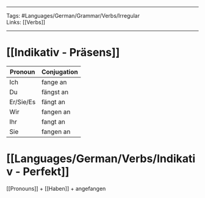 ___
Tags: #Languages/German/Grammar/Verbs/Irregular  
Links: [[Verbs]]
___
# [[Indikativ - Präsens]]
Pronoun|Conjugation
------------ | ------------
Ich | fange an
Du | fängst an
Er/Sie/Es | fängt an
Wir | fangen an
Ihr | fangt an
Sie | fangen an


# [[Languages/German/Verbs/Indikativ - Perfekt]]
[[Pronouns]] + [[Haben]] + angefangen